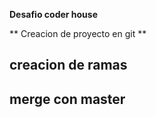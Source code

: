 **Desafio coder house**

** Creacion de proyecto en git **

## creacion de ramas

## merge con master